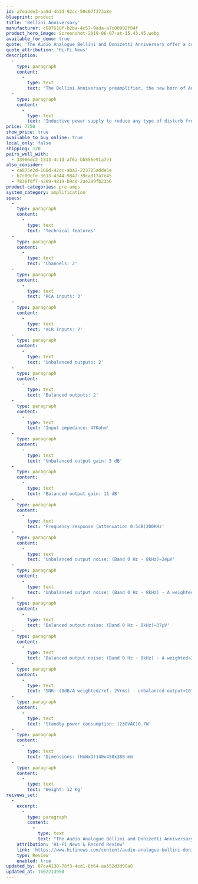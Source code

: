 ```yaml
---
id: a7eadde3-aa9d-4b3d-92cc-50c07f373a8e
blueprint: product
title: 'Bellini Anniversary'
manufacturer: c687618f-b2ba-4c57-9eda-a7c00992f84f
product_hero_image: Screenshot-2019-06-07-at-15.43.45.webp
available_for_demo: true
quote: 'The Audio Analogue Bellini and Donizetti Anniversary offer a combination of magnificent sound quality with a brute-force styling that I thoroughly enjoyed.'
quote_attribution: 'Hi-Fi News'
description:
  -
    type: paragraph
    content:
      -
        type: text
        text: 'The Bellini Anniversary preamplifier, the new born of Audio Analogue, designed in the Airtech laboratories, is part of the Anniversary line, re-proposing another of the historical products of Audio Analogue. The only thing in common between this new model and the previous versions of Bellini remains the name, while the project and the technical solutions used are completely new. Starting from the excellent base constituted by the preamp section of the Maestro Anniversary integrated amplifier, the novelties with respect to the latter are however multiple. The first is the power supply stage that has been completely redesigned using an inductive-capacitive filtering to minimize mains disturbs. The filter inductance has been designed and manufactured specifically for this device. The amplification stage, called SeGeSTA (Single Gain Stage Transconductance Amplifier), has been designed to make the preamplifier even quieter while keeping the structure completely balanced and without global feedback. The circuit has 4 layers and the positioning of the components has been carefully thought out to avoid crossings between the input and output signals and above all between the digital control signals and the sensitive analog signals. The use of audiograde components and internal wiring made with 7N OCC pure copper cables complete the picture. Bellini Anniversary is available in silver and black finish and it is supplied with solid aluminium remote control and Airtech power cord.'
  -
    type: paragraph
    content:
      -
        type: text
        text: 'Inductive power supply to reduce any type of disturb from the mains to the line stage, zero global feedback from input to output, fully differential circuit (differential input and differential output) with discrete components dual-mono configuration, digital volume control without operational amplifiers, relay input switches to minimize non-linearity, oversized military resistors to minimize thermal distortion, "Audiograde" capacitors based on Airtech specification, microcontroller management, Airtech internal wiring and gold plated connectors.'
price: 7750
show_price: true
available_to_buy_online: true
local_only: false
shipping: 120
pairs_well_with:
  - 33966dc2-1313-4c1d-af6a-bb556e91a7e1
also_consider:
  - ca875e2d-168d-42dc-aba2-223725adde5e
  - b7c09cfe-3613-4344-9847-39cad17a7e45
  - 7838f0f7-a209-4819-b9c6-2a4289fb23b6
product-categories: pre-amps
system_category: amplification
specs:
  -
    type: paragraph
    content:
      -
        type: text
        text: 'Technical features'
  -
    type: paragraph
    content:
      -
        type: text
        text: 'Channels: 2'
  -
    type: paragraph
    content:
      -
        type: text
        text: 'RCA inputs: 3'
  -
    type: paragraph
    content:
      -
        type: text
        text: 'XLR inputs: 2'
  -
    type: paragraph
    content:
      -
        type: text
        text: 'Unbalanced outputs: 2'
  -
    type: paragraph
    content:
      -
        type: text
        text: 'Balanced outputs: 2'
  -
    type: paragraph
    content:
      -
        type: text
        text: 'Input impedance: 47Kohm'
  -
    type: paragraph
    content:
      -
        type: text
        text: 'Unbalanced output gain: 5 dB'
  -
    type: paragraph
    content:
      -
        type: text
        text: 'Balanced output gain: 11 dB'
  -
    type: paragraph
    content:
      -
        type: text
        text: 'Frequency response (attenuation 0.5dB)200KHz'
  -
    type: paragraph
    content:
      -
        type: text
        text: 'Unbalanced output noise: (Band 0 Hz - 8kHz)≈24µV'
  -
    type: paragraph
    content:
      -
        type: text
        text: 'Unbalanced output noise: (Band 0 Hz - 8kHz) - A weighted≈9µV'
  -
    type: paragraph
    content:
      -
        type: text
        text: 'Balanced output noise: (Band 0 Hz - 8kHz)≈37µV'
  -
    type: paragraph
    content:
      -
        type: text
        text: 'Balanced output noise: (Band 0 Hz - 8kHz) - A weighted≈14µV'
  -
    type: paragraph
    content:
      -
        type: text
        text: 'SNR: (0dB/A weighted/ref. 2Vrms) - unbalanced output≈107dBSNR(0dB/A weighted/ref. 2Vrms) - balanced output≈103dB'
  -
    type: paragraph
    content:
      -
        type: text
        text: 'Standby power consumption: (230VAC)0.7W'
  -
    type: paragraph
    content:
      -
        type: text
        text: 'Dimensions: (HxWxD)140x450x380 mm'
  -
    type: paragraph
    content:
      -
        type: text
        text: 'Weight: 12 Kg'
reivews_set:
  -
    excerpt:
      -
        type: paragraph
        content:
          -
            type: text
            text: "The Audio Analogue Bellini and Donizetti Anniversary offer a combination of magnificent sound quality with a brute-force styling that I thoroughly enjoyed.\_"
    attribution: 'Hi-Fi News & Record Review'
    link: 'https://www.hifinews.com/content/audio-analogue-bellini-donizetti-anniversary-prepower-amplifier-page-2'
    type: Review
    enabled: true
updated_by: 87ca4130-78f3-4ed1-8b64-aa552d3d08a8
updated_at: 1662213950
---
```

